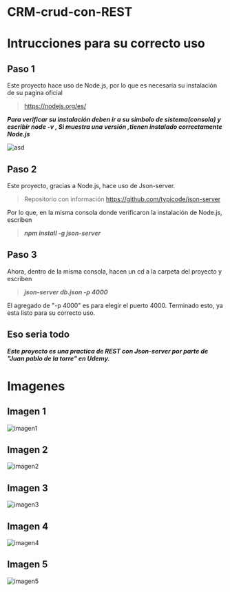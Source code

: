 # CRM-crud-con-REST
 
# Intrucciones para su correcto uso 

## Paso 1 

Este proyecto hace uso de Node.js, por lo que es necesaria su instalación de su pagina oficial
> https://nodejs.org/es/ 

**_Para verificar su instalación deben ir a su simbolo de sistema(consola) y escribir node -v , Si muestra una versión ,tienen instalado correctamente Node.js_**

![asd](https://user-images.githubusercontent.com/64865940/132073592-74110412-7ebe-4272-9e6c-fd863dff151a.png)

## Paso 2

Este proyecto, gracias a Node.js, hace uso de Json-server.
> Repositorio con información https://github.com/typicode/json-server

Por lo que, en la misma consola donde verificaron la instalación de Node.js, escriben 

> ***npm install -g json-server***

## Paso 3 

Ahora, dentro de la misma consola, hacen un cd a la carpeta del proyecto y escriben 
> ***json-server db.json -p 4000***

El agregado de "-p 4000" es para elegir el puerto 4000. Terminado esto, ya esta listo para su correcto uso.  

## Eso seria todo
**_Este proyecto es una practica de REST con Json-server por parte de "Juan pablo de la torre" en Udemy._**

# Imagenes

## Imagen 1
![imagen1](https://user-images.githubusercontent.com/64865940/132074076-da68dfe9-5c66-4036-ba5e-2923a169e7f1.png)

## Imagen 2

![imagen2](https://user-images.githubusercontent.com/64865940/132074079-ef2b2835-43c7-4220-9ac5-afa89aa5bd6b.png)

## Imagen 3

![imagen3](https://user-images.githubusercontent.com/64865940/132074083-06e6dcb8-3424-4578-ad1e-6691161f191c.png)

## Imagen 4

![imagen4](https://user-images.githubusercontent.com/64865940/132074086-f8b3e463-7d12-4c5a-bed8-79b5d167a5c6.png)

## Imagen 5

![imagen5](https://user-images.githubusercontent.com/64865940/132074087-4dde5c6b-732e-4a48-9647-7432481d11b2.png)


